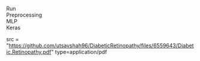 
<br>
Run 
<br>
Preprocessing
<br>
MLP
<br>
Keras
<br>

<embed>src = "https://github.com/utsavshah96/DiabeticRetinopathy/files/6559643/Diabetic.Retinopathy.pdf" type=application/pdf 
</embed>
